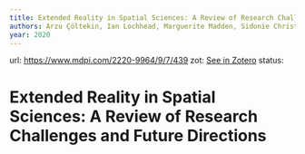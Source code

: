 ```yaml
---
title: Extended Reality in Spatial Sciences: A Review of Research Challenges and Future Directions
authors: Arzu Çöltekin, Ian Lochhead, Marguerite Madden, Sidonie Christophe, Alexandre Devaux, Christopher Pettit, Oliver Lock, Shashwat Shukla, Lukáš Herman, Zdeněk Stachoň, Petr Kubíček, Dajana Snopková, Sergio Bernardes, Nicholas Hedley
year: 2020
---
```

url:  https://www.mdpi.com/2220-9964/9/7/439
zot: [See in Zotero](zotero://select/items/@coltekinExtendedRealitySpatial2020)
status:
# Extended Reality in Spatial Sciences: A Review of Research Challenges and Future Directions




